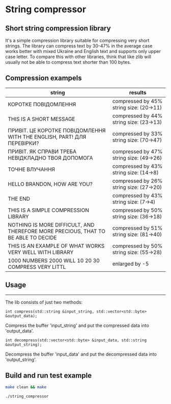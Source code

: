 # String compressor
## Short string compression library

It's a simple compression library suitable for compressing very short strings.
The library can compress text by 30-47% in the average case works better with mixed Ukraine and English text and supports only upper case letter.
To compare this with other libraries, think that like zlib will usually not be able to compress text shorter than 100 bytes.

## Compression exampels

|string|results|
| ------ | ------ |
|КОРОТКЕ ПОВІДОМЛЕННЯ |	compressed by 45% string size: (20->11)|
|THIS IS A SHORT MESSAGE| compressed by 44% string size: (23->13)|
|ПРИВІТ. ЦЕ КОРОТКЕ ПОВІДОМЛЕННЯ WITH THE ENGLISH, PART! ДЛЯ ПЕРЕВІРКИ?| compressed by 33% string size: (70->47)|
|ПРИВІТ. ЯК СПРАВИ ТРЕБА НЕВІДКЛАДНО ТВОЯ ДОПОМОГА| compressed by 47% string size: (49->26)|
|ТОЧНЕ ВЛУЧАННЯ| compressed by 43% string size: (14->8)|
|HELLO BRANDON, HOW ARE YOU?| compressed by 26% string size: (27->20)|
|THE END| compressed by 43% string size: (7->4)|
|THIS IS A SIMPLE COMPRESSION LIBRARY| compressed by 50% string size: (36->18)|
|NOTHING IS MORE DIFFICULT, AND THEREFORE MORE PRECIOUS, THAT TO BE ABLE TO DECIDE| compressed by 51% string size: (81->40)|
|THIS IS AN EXAMPLE OF WHAT WORKS VERY WELL WITH LIBRARY| compressed by 50% string size: (55->28)|
|1000 NUMBERS 2000 WILL 10 20 30 COMPRESS VERY LITTL| enlarged by -5|

## Usage
-----

The lib consists of just two methods:

    int compress(std::string &input_string, std::vector<std::byte> &output_data);

Compress the buffer 'input_string' and put the compressed data into
'output_data'.

    int decompress(std::vector<std::byte> &input_data, std::string &output_string);

Decompress the buffer 'input_data' and put the decompressed data into
'output_string'.

## Build and run test example

```sh
make clean && make
```
```sh
./string_compressor
```